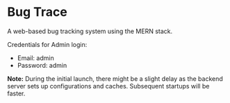 # Bug Trace

A web-based bug tracking system using the MERN stack.

Credentials for Admin login:

- Email: admin
- Password: admin

**Note:** During the initial launch, there might be a slight delay as the backend server sets up configurations and caches. Subsequent startups will be faster.
